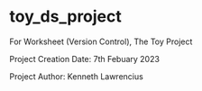 # toy_ds_project
For Worksheet (Version Control), The Toy Project

Project Creation Date: 7th Febuary 2023

Project Author: Kenneth Lawrencius
